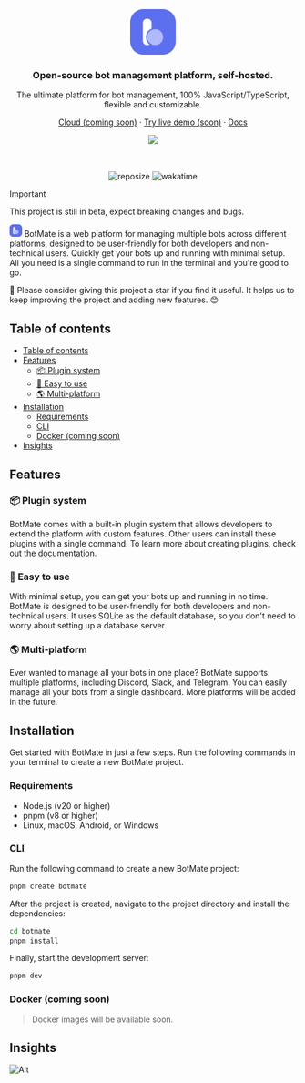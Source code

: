 <p align="center">
  <a href="https://botmate.dev">
    <img src="./botmate.svg" width="80px" alt="BotMate logo" />
  </a>
</p>

<h3 align="center">
  Open-source bot management platform, self-hosted.
</h3>
<p align="center">
The ultimate platform for bot management, 100% JavaScript/TypeScript, flexible and customizable.
</p>

<p align="center"><a href="https://cloud.botmate.dev">Cloud (coming soon)</a> · <a href="https://demo.botmate.dev">Try live demo (soon)</a> · <a href="https://docs.botmate.dev">Docs</a></p>

<p align="center">
<img src="https://skillicons.dev/icons?i=ts,tailwind,docker,github"/>
</p>

<br/>

<p align="center">
  <img src="https://img.shields.io/github/repo-size/botmate/botmate" alt="reposize"/>
  <img src="https://img.shields.io/npm/v/%40botmate%2Fserver" alt="wakatime"/>
</p>

> [!IMPORTANT]  
> This project is still in beta, expect breaking changes and bugs.

<img src="./botmate.svg" height="22px" > BotMate is a web platform for managing multiple bots across different platforms, designed to be user-friendly for both developers and non-technical users. Quickly get your bots up and running with minimal setup. All you need is a single command to run in the terminal and you're good to go.

🌟 Please consider giving this project a star if you find it useful. It helps us to keep improving the project and adding new features. 😊

## Table of contents

- [Table of contents](#table-of-contents)
- [Features](#features)
  - [📦 Plugin system](#-plugin-system)
  - [💎 Easy to use](#-easy-to-use)
  - [🌎 Multi-platform](#-multi-platform)
- [Installation](#installation)
  - [Requirements](#requirements)
  - [CLI](#cli)
  - [Docker (coming soon)](#docker-coming-soon)
- [Insights](#insights)

## Features

### 📦 Plugin system

BotMate comes with a built-in plugin system that allows developers to extend the platform with custom features. Other users can install these plugins with a single command. To learn more about creating plugins, check out the [documentation](https://docs.botmate.dev).

### 💎 Easy to use

With minimal setup, you can get your bots up and running in no time. BotMate is designed to be user-friendly for both developers and non-technical users. It uses SQLite as the default database, so you don't need to worry about setting up a database server.

### 🌎 Multi-platform

Ever wanted to manage all your bots in one place? BotMate supports multiple platforms, including Discord, Slack, and Telegram. You can easily manage all your bots from a single dashboard. More platforms will be added in the future.

## Installation

Get started with BotMate in just a few steps. Run the following commands in your terminal to create a new BotMate project.

### Requirements

- Node.js (v20 or higher)
- pnpm (v8 or higher)
- Linux, macOS, Android, or Windows

### CLI

Run the following command to create a new BotMate project:

```bash
pnpm create botmate
```

After the project is created, navigate to the project directory and install the dependencies:

```bash
cd botmate
pnpm install
```

Finally, start the development server:

```bash
pnpm dev
```

### Docker (coming soon)

> Docker images will be available soon.

## Insights

![Alt](https://repobeats.axiom.co/api/embed/8f15179799757d9039aa8a947b878e4fe47ff2df.svg 'Repobeats analytics image')
